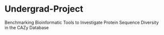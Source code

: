 # Undergrad-Project
Benchmarking Bioinformatic Tools to Investigate Protein Sequence Diversity in the CAZy Database
